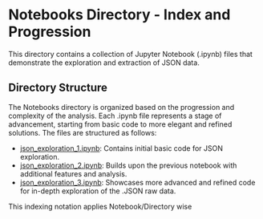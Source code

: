 # Notebooks Directory - Index and Progression

This directory contains a collection of Jupyter Notebook (.ipynb) files that demonstrate the exploration and extraction of JSON data.

## Directory Structure

The Notebooks directory is organized based on the progression and complexity of the analysis. Each .ipynb file represents a stage of advancement, starting from basic code to more elegant and refined solutions. The files are structured as follows:

- [json_exploration_1.ipynb](Notebooks/B1_JSON_Exploration/json_exploration_1.ipynb): Contains initial basic code for JSON exploration.
- [json_exploration_2.ipynb](Notebooks/B1_JSON_Exploration/json_exploration_2.ipynb): Builds upon the previous notebook with additional features and analysis.
- [json_exploration_3.ipynb](Notebooks/B1_JSON_Exploration/json_exploration_3.ipynb): Showcases more advanced and refined code for in-depth exploration of the .JSON raw data.

This indexing notation applies Notebook/Directory wise